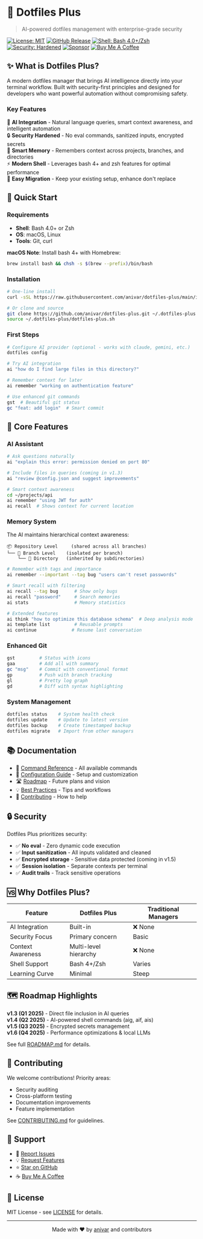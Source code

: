 # 🚀 Dotfiles Plus

> AI-powered dotfiles management with enterprise-grade security

[![License: MIT](https://img.shields.io/badge/License-MIT-yellow.svg)](https://opensource.org/licenses/MIT)
[![GitHub Release](https://img.shields.io/github/v/release/anivar/dotfiles-plus)](https://github.com/anivar/dotfiles-plus/releases)
[![Shell: Bash 4.0+/Zsh](https://img.shields.io/badge/Shell-Bash%204.0%2B%2FZsh-green.svg)](https://github.com/anivar/dotfiles-plus)
[![Security: Hardened](https://img.shields.io/badge/Security-Hardened-red.svg)](https://github.com/anivar/dotfiles-plus)
[![Sponsor](https://img.shields.io/badge/Sponsor-%E2%9D%A4-pink)](https://github.com/sponsors/anivar)
[![Buy Me A Coffee](https://img.shields.io/badge/Buy%20Me%20A%20Coffee-☕-yellow)](https://buymeacoffee.com/anivar)

## ✨ What is Dotfiles Plus?

A modern dotfiles manager that brings AI intelligence directly into your terminal workflow. Built with security-first principles and designed for developers who want powerful automation without compromising safety.

### Key Features

🤖 **AI Integration** - Natural language queries, smart context awareness, and intelligent automation  
🔒 **Security Hardened** - No eval commands, sanitized inputs, encrypted secrets  
🧠 **Smart Memory** - Remembers context across projects, branches, and directories  
⚡ **Modern Shell** - Leverages bash 4+ and zsh features for optimal performance  
🔄 **Easy Migration** - Keep your existing setup, enhance don't replace

## 🚀 Quick Start

### Requirements

- **Shell**: Bash 4.0+ or Zsh
- **OS**: macOS, Linux
- **Tools**: Git, curl

**macOS Note**: Install bash 4+ with Homebrew:
```bash
brew install bash && chsh -s $(brew --prefix)/bin/bash
```

### Installation

```bash
# One-line install
curl -sSL https://raw.githubusercontent.com/anivar/dotfiles-plus/main/install.sh | bash

# Or clone and source
git clone https://github.com/anivar/dotfiles-plus.git ~/.dotfiles-plus
source ~/.dotfiles-plus/dotfiles-plus.sh
```

### First Steps

```bash
# Configure AI provider (optional - works with claude, gemini, etc.)
dotfiles config

# Try AI integration
ai "how do I find large files in this directory?"

# Remember context for later
ai remember "working on authentication feature"

# Use enhanced git commands
gst  # Beautiful git status
gc "feat: add login"  # Smart commit
```

## 🎯 Core Features

### AI Assistant

```bash
# Ask questions naturally
ai "explain this error: permission denied on port 80"

# Include files in queries (coming in v1.3)
ai "review @config.json and suggest improvements"

# Smart context awareness
cd ~/projects/api
ai remember "using JWT for auth"
ai recall  # Shows context for current location
```

### Memory System

The AI maintains hierarchical context awareness:

```
📦 Repository Level     (shared across all branches)
└── 🌿 Branch Level    (isolated per branch)
    └── 📁 Directory   (inherited by subdirectories)
```

```bash
# Remember with tags and importance
ai remember --important --tag bug "users can't reset passwords"

# Smart recall with filtering
ai recall --tag bug      # Show only bugs
ai recall "password"     # Search memories
ai stats                 # Memory statistics

# Extended features
ai think "how to optimize this database schema"  # Deep analysis mode
ai template list         # Reusable prompts
ai continue             # Resume last conversation
```

### Enhanced Git

```bash
gst         # Status with icons
gaa         # Add all with summary
gc "msg"    # Commit with conventional format
gp          # Push with branch tracking
gl          # Pretty log graph
gd          # Diff with syntax highlighting
```

### System Management

```bash
dotfiles status    # System health check
dotfiles update    # Update to latest version
dotfiles backup    # Create timestamped backup
dotfiles migrate   # Import from other managers
```

## 📚 Documentation

- 📖 [Command Reference](COMMANDS.md) - All available commands
- 🔧 [Configuration Guide](CONFIGURATION.md) - Setup and customization
- 🛣️ [Roadmap](ROADMAP.md) - Future plans and vision
- 💡 [Best Practices](BEST_PRACTICES.md) - Tips and workflows
- 🤝 [Contributing](CONTRIBUTING.md) - How to help

## 🔒 Security

Dotfiles Plus prioritizes security:

- ✅ **No eval** - Zero dynamic code execution
- ✅ **Input sanitization** - All inputs validated and cleaned
- ✅ **Encrypted storage** - Sensitive data protected (coming in v1.5)
- ✅ **Session isolation** - Separate contexts per terminal
- ✅ **Audit trails** - Track sensitive operations

## 🆚 Why Dotfiles Plus?

| Feature | Dotfiles Plus | Traditional Managers |
|---------|--------------|---------------------|
| AI Integration | Built-in | ❌ None |
| Security Focus | Primary concern | Basic |
| Context Awareness | Multi-level hierarchy | ❌ None |
| Shell Support | Bash 4+/Zsh | Varies |
| Learning Curve | Minimal | Steep |

## 🗺️ Roadmap Highlights

**v1.3 (Q1 2025)** - Direct file inclusion in AI queries  
**v1.4 (Q2 2025)** - AI-powered shell commands (aig, aif, ais)  
**v1.5 (Q3 2025)** - Encrypted secrets management  
**v1.6 (Q4 2025)** - Performance optimizations & local LLMs

See full [ROADMAP.md](ROADMAP.md) for details.

## 🤝 Contributing

We welcome contributions! Priority areas:
- Security auditing
- Cross-platform testing  
- Documentation improvements
- Feature implementation

See [CONTRIBUTING.md](CONTRIBUTING.md) for guidelines.

## 💬 Support

- 🐛 [Report Issues](https://github.com/anivar/dotfiles-plus/issues)
- 💡 [Request Features](https://github.com/anivar/dotfiles-plus/discussions)
- ⭐ [Star on GitHub](https://github.com/anivar/dotfiles-plus)
- ☕ [Buy Me A Coffee](https://buymeacoffee.com/anivar)

## 📄 License

MIT License - see [LICENSE](LICENSE) for details.

---

<p align="center">
  Made with ❤️ by <a href="https://github.com/anivar">anivar</a> and contributors
</p>